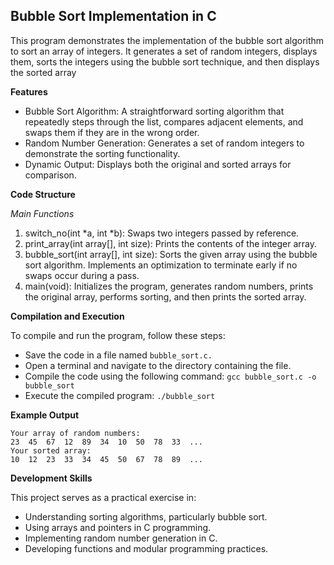 ## Bubble Sort Implementation in C

This program demonstrates the implementation of the bubble sort algorithm to sort an array of integers. It generates a set of random integers, displays them, sorts the integers using the bubble sort technique, and then displays the sorted array

**Features**

- Bubble Sort Algorithm: A straightforward sorting algorithm that repeatedly steps through the list, compares adjacent elements, and swaps them if they are in the wrong order.
- Random Number Generation: Generates a set of random integers to demonstrate the sorting functionality.
- Dynamic Output: Displays both the original and sorted arrays for comparison.

**Code Structure**

*Main Functions*

1. switch_no(int *a, int *b): Swaps two integers passed by reference.
2. print_array(int array[], int size): Prints the contents of the integer array.
3. bubble_sort(int array[], int size): Sorts the given array using the bubble sort algorithm. Implements an optimization to terminate early if no swaps occur during a pass.
4. main(void): Initializes the program, generates random numbers, prints the original array, performs sorting, and then prints the sorted array.

**Compilation and Execution**

To compile and run the program, follow these steps:

- Save the code in a file named ```bubble_sort.c.```
- Open a terminal and navigate to the directory containing the file.
- Compile the code using the following command: ```gcc bubble_sort.c -o bubble_sort```
- Execute the compiled program: ```./bubble_sort```

**Example Output**

```
Your array of random numbers: 
23  45  67  12  89  34  10  50  78  33  ...
Your sorted array: 
10  12  23  33  34  45  50  67  78  89  ...
```

**Development Skills**

This project serves as a practical exercise in:

- Understanding sorting algorithms, particularly bubble sort.
- Using arrays and pointers in C programming.
- Implementing random number generation in C.
- Developing functions and modular programming practices.
